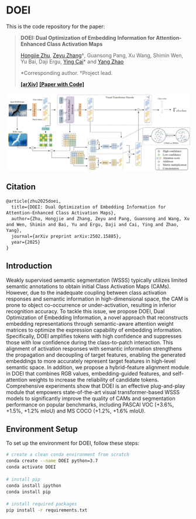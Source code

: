 # DOEI
This is the code repository for the paper:

> **DOEI: Dual Optimization of Embedding Information for Attention-Enhanced Class Activation Maps**
> 
>[Hongjie Zhu](https://github.com/Potato2187/), [Zeyu Zhang](https://steve-zeyu-zhang.github.io/)†, Guansong Pang, Xu Wang, Shimin Wen, Yu Bai, Daji Ergu, [Ying Cai](https://ieeexplore.ieee.org/author/37087137422)* and [Yang Zhao](https://yangyangkiki.github.io/)
>
>*Corresponding author. †Project lead.
>
>[**[arXiv]**](https://arxiv.org/abs/2502.15885) [**[Paper with Code]**](https://paperswithcode.com/paper/doei-dual-optimization-of-embedding)

![项目相关的描述](image.png)

## Citation

```
@article{zhu2025doei,
  title={DOEI: Dual Optimization of Embedding Information for Attention-Enhanced Class Activation Maps},
  author={Zhu, Hongjie and Zhang, Zeyu and Pang, Guansong and Wang, Xu and Wen, Shimin and Bai, Yu and Ergu, Daji and Cai, Ying and Zhao, Yang},
  journal={arXiv preprint arXiv:2502.15885},
  year={2025}
}
```

## Introduction
Weakly supervised semantic segmentation (WSSS) typically utilizes limited semantic annotations to obtain initial Class Activation Maps (CAMs). However, due to the inadequate coupling between class activation responses and semantic information in high-dimensional space, the CAM is prone to object co-occurrence or under-activation, resulting in inferior recognition accuracy. To tackle this issue, we propose DOEI, Dual Optimization of Embedding Information, a novel approach that reconstructs embedding representations through semantic-aware attention weight matrices to optimize the expression capability of embedding information. Specifically, DOEI amplifies tokens with high confidence and suppresses those with low confidence during the class-to-patch interaction. This alignment of activation responses with semantic information strengthens the propagation and decoupling of target features, enabling the generated embeddings to more accurately represent target features in high-level semantic space. In addition, we propose a hybrid-feature alignment module in DOEI that combines RGB values, embedding-guided features, and self-attention weights to increase the reliability of candidate tokens. Comprehensive experiments show that DOEI is an effective plug-and-play module that empowers state-of-the-art visual transformer-based WSSS models to significantly improve the quality of CAMs and segmentation performance on popular benchmarks, including PASCAl VOC (+3.6%, +1.5%, +1.2% mIoU) and MS COCO (+1.2%, +1.6% mIoU).

## Environment Setup

To set up the environment for DOEI, follow these steps:

```sh
# create a clean conda environment from scratch
conda create --name DOEI python=3.7
conda activate DOEI

# install pip
conda install ipython
conda install pip

# install required packages
pip install -r requirements.txt
```
